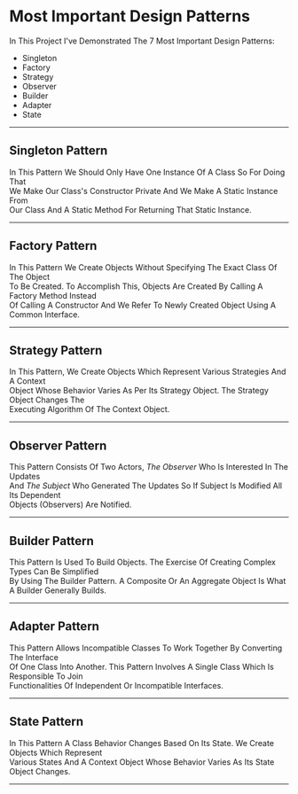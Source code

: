<h1>Most Important Design Patterns</h1>

<p>In This Project I've Demonstrated The 7 Most Important Design Patterns:</p>

<ul>
	<li>Singleton</li>
	<li>Factory</li>
	<li>Strategy</li>
	<li>Observer</li>
	<li>Builder</li>
	<li>Adapter</li>
	<li>State</li>
</ul>

<hr/>

<h2>Singleton Pattern</h2>
<p>In This Pattern We Should Only Have One Instance Of A Class So For Doing That<br/> 
We Make Our Class's Constructor Private And We Make A Static Instance From <br/>Our Class And 
A Static Method For Returning That Static Instance.</p>

<hr/>

<h2>Factory Pattern</h2>
<p>In This Pattern We Create Objects Without Specifying The Exact Class Of The Object<br/>
 To Be Created. To Accomplish This, Objects Are Created By Calling A Factory Method Instead<br/>
 Of Calling A Constructor And We Refer To Newly Created Object Using A Common Interface.</p>
 
 <hr/>
 
 <h2>Strategy Pattern</h2>
 <p>In This Pattern, We Create Objects Which Represent Various Strategies And A Context<br/>
 Object Whose Behavior Varies As Per Its Strategy Object. The Strategy Object Changes The<br/>
 Executing Algorithm Of The Context Object.</p>
 
 <hr/>
 
 <h2>Observer Pattern</h2>
 <p>This Pattern Consists Of Two Actors, <i>The Observer</i> Who Is Interested In The Updates</br>
 And <i>The Subject</i> Who Generated The Updates So If Subject Is Modified All Its Dependent<br/>
 Objects (Observers) Are Notified.</p>
 
 <hr/>
 
 <h2>Builder Pattern</h2>
 <p>This Pattern Is Used To Build Objects. The Exercise Of Creating Complex Types Can Be Simplified<br/>
 By Using The Builder Pattern. A Composite Or An Aggregate Object Is What A Builder Generally Builds.</p>
 
 <hr/>
 
 <h2>Adapter Pattern</h2>
 <p>This Pattern Allows Incompatible Classes To Work Together By Converting The Interface<br/>
 Of One Class Into Another. This Pattern Involves A Single Class Which Is Responsible To Join<br/>
 Functionalities Of Independent Or Incompatible Interfaces.</p>
 
 <hr/>
 
 <h2>State Pattern</h2>
 <p>In This Pattern A Class Behavior Changes Based On Its State. We Create Objects Which Represent<br/>
 Various States And A Context Object Whose Behavior Varies As Its State Object Changes.</p>
 
<hr/> 
 
 